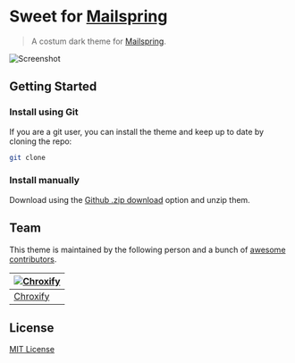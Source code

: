 # Sweet for [Mailspring](https://github.com/Foundry376/Mailspring)

> A costum dark theme for [Mailspring](https://github.com/Foundry376/Mailspring).

![Screenshot](./screenshot.png)

## Getting Started

### Install using Git 
If you are a git user, you can install the theme and keep up to date by cloning the repo:
   ```sh
   git clone 
   ```

### Install manually
Download using the [Github .zip download](https://github.com/Chroxify/Sweet-Mailspring/archive/refs/heads/main.zip) option and unzip them. 

## Team

This theme is maintained by the following person and a bunch of [awesome contributors](https://github.com/dracula/mailspring/graphs/contributors).

[![Chroxify](https://avatars.githubusercontent.com/chroxify?v=3&s=70)](https://github.com/chroxify) | 
--- | 
[Chroxify](https://github.com/chroxify) |

## License

[MIT License](./LICENSE)
